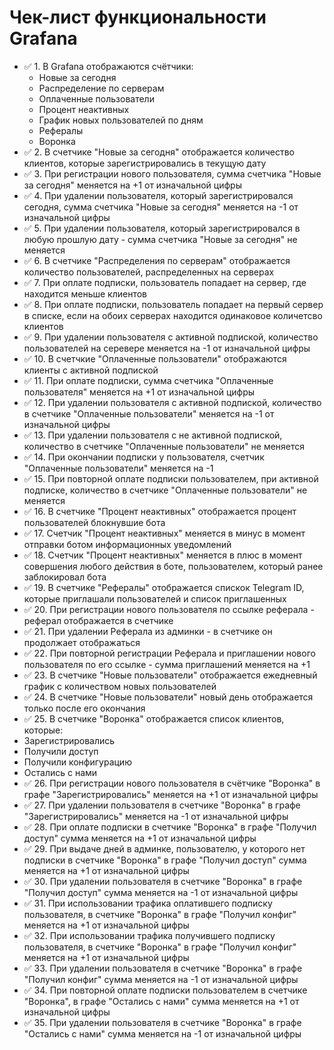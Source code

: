 # Чек-лист функциональности Grafana

- ✅ 1. В Grafana отображаются счётчики:
   - Новые за сегодня
   - Распределение по серверам
   - Оплаченные пользователи
   - Процент неактивных
   - График новых пользователей по дням
   - Рефералы
   - Воронка
- ✅ 2. В счетчике "Новые за сегодня" отображается количество клиентов, которые зарегистрировались в текущую дату
- ✅ 3. При регистрации нового пользователя, сумма счетчика "Новые за сегодня" меняется на +1 от изначальной цифры
- ✅ 4. При удалении пользователя, который зарегистрировался сегодня, сумма счетчика "Новые за сегодня" меняется на -1 от изначальной цифры
- ✅ 5. При удалении пользователя, который зарегистрировался в любую прошлую дату - сумма счетчика "Новые за сегодня" не меняется
- ✅ 6. В счетчике "Распределения по серверам" отображается количество пользователей, распределенных на серверах
- ✅ 7. При оплате подписки, пользователь попадает на сервер, где находится меньше клиентов
- ✅ 8. При оплате подписки, пользователь попадает на первый сервер в списке, если на обоих серверах находится одинаковое количетсво клиентов
- ✅ 9. При удалении пользователя с активной подпиской, количество пользователей на серевере меняется на -1 от изначальной цифры
- ✅ 10. В счетчкие "Оплаченные пользователи" отображаются клиенты с активной подпиской
- ✅ 11. При оплате подписки, сумма счетчика "Оплаченные пользователя" меняется на +1 от изначальной цифры
- ✅ 12. При удалении пользователя с активной подпиской, количество в счетчике "Оплаченные пользователи" меняется на -1 от изначальной цифры
- ✅ 13. При удалении пользователя с не активной подпиской, количество в счетчике "Оплаченные пользователи" не меняется
- ✅ 14. При окончании подписки у пользователя, счетчик "Оплаченные пользователи" меняется на -1
- ✅ 15. При повторной оплате подписки пользователем, при активной подписке, количество в счетчике "Оплаченные пользователи" не меняется
- ✅ 16. В счетчике "Процент неактивных" отображается процент пользователей блокнувшие бота
- ✅ 17. Счетчик "Процент неактивных" меняется в минус в момент отправки ботом информационных уведомлений
- ✅ 18. Счетчик "Процент неактивных" меняется в плюс в момент совершения любого действия в боте, пользователем, который ранее заблокировал бота
- ✅ 19. В счетчике "Рефералы" отображается спискок Telegram ID, которые приглашали пользователей и список приглашенных
- ✅ 20. При регистрации нового пользователя по ссылке реферала - реферал отображается в счетчике
- ✅ 21. При удалении Реферала из админки - в счетчике он продолжает отображаться 
- ✅ 22. При повторной регистрации Реферала и приглашении нового пользователя по его ссылке - сумма приглашений меняется на +1
- ✅ 23. В счетчике "Новые пользователи" отображается ежедневный график с количеством новых пользователей
- ✅ 24. В счетчике "Новые пользователи" новый день отображается только после его окончания
- ✅ 25. В счетчике "Воронка" отображается список клиентов, которые:
 - Зарегистрировались
 - Получили доступ
 - Получили конфигурацию
 - Остались с нами
- ✅ 26. При регистрации нового пользователя в счётчике "Воронка" в графе "Зарегистрировались" меняется на +1 от изначальной цифры
- ✅ 27. При удалении пользователя в счетчике "Воронка" в графе "Зарегистрировались" меняется на -1 от изначальной цифры
- ✅ 28. При оплате подписки в счетчике "Воронка" в графе "Получил доступ" сумма меняется на +1 от изначальной цифры
- ✅ 29. При выдаче дней в админке, пользователю, у которого нет подписки в счетчике "Воронка" в графе "Получил доступ" сумма меняется на +1 от изначальной цифры
- ✅ 30. При удалении пользователя в счетчике "Воронка" в графе "Получил доступ" сумма меняется на -1 от изначальной цифры
- ✅ 31. При использовании трафика оплатившего подписку пользователя, в счетчике "Воронка" в графе "Получил конфиг" меняется на +1 от изначальной цифры
- ✅ 32. При использовании трафика получившего подписку пользователя, в счетчике "Воронка" в графе "Получил конфиг" меняется на +1 от изначальной цифры
- ✅ 33. При удалении пользователя в счетчике "Воронка" в графе "Получил конфиг" сумма меняется на -1 от изначальной цифры
- ✅ 34. При повторной оплате подписки пользователем в счетчике "Воронка", в графе "Остались с нами" сумма меняется на +1 от изначальной цифры
- ✅ 35. При удалении пользователя в счетчике "Воронка" в графе "Остались с нами" сумма меняется на -1 от изначальной цифры 

